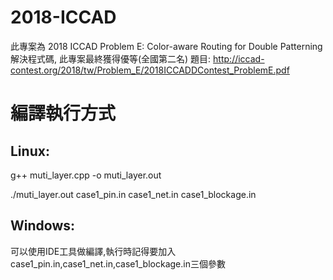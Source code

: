 # 2018-ICCAD
此專案為 2018 ICCAD Problem E: Color-aware Routing for Double Patterning解決程式碼, 此專案最終獲得優等(全國第二名)
題目: http://iccad-contest.org/2018/tw/Problem_E/2018ICCADDContest_ProblemE.pdf 

# 編譯執行方式
## Linux:
g++ muti_layer.cpp -o muti_layer.out

./muti_layer.out case1_pin.in case1_net.in case1_blockage.in

## Windows:
可以使用IDE工具做編譯,執行時記得要加入case1_pin.in,case1_net.in,case1_blockage.in三個參數

